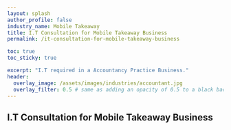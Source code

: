 ```yaml
---
layout: splash 
author_profile: false 
industry_name: Mobile Takeaway
title: I.T Consultation for Mobile Takeaway Business
permalink: /it-consultation-for-mobile-takeaway-business

toc: true
toc_sticky: true

excerpt: "I.T required in a Accountancy Practice Business."
header:
  overlay_image: /assets/images/industries/accountant.jpg
  overlay_filter: 0.5 # same as adding an opacity of 0.5 to a black background
---
```


## I.T Consultation for Mobile Takeaway Business